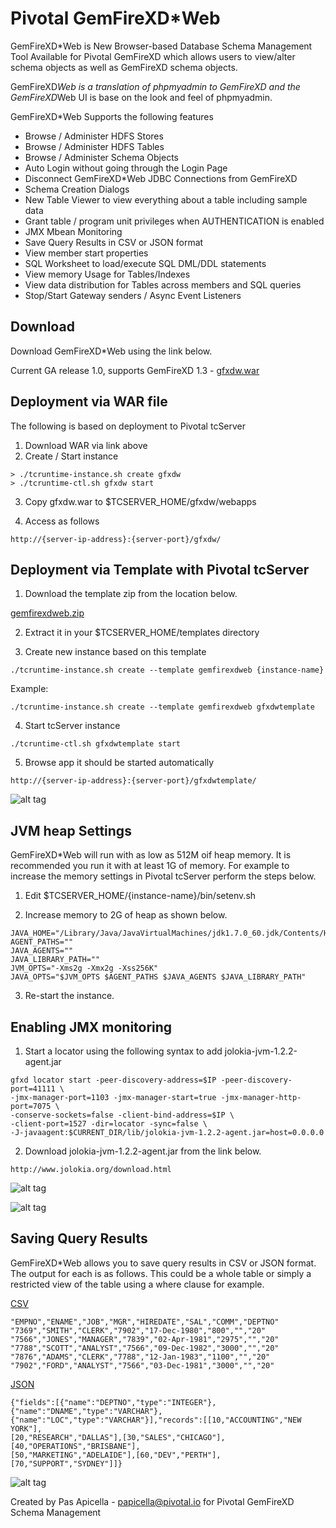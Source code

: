 <h1> Pivotal GemFireXD*Web </h1>

GemFireXD*Web is New Browser-based Database Schema Management Tool Available for Pivotal GemFireXD which allows users to view/alter schema objects as well as GemFireXD schema objects.

GemFireXD*Web is a translation of phpmyadmin to GemFireXD and the GemFireXD*Web UI is base on the look and feel of phpmyadmin.

GemFireXD*Web Supports the following features

<ul>
    <li>Browse / Administer HDFS Stores</li>
    <li>Browse / Administer HDFS Tables</li>
    <li>Browse / Administer Schema Objects</li>
    <li>Auto Login without going through the Login Page</li>
    <li>Disconnect GemFireXD*Web JDBC Connections from GemFireXD</li>
    <li>Schema Creation Dialogs</li>
    <li>New Table Viewer to view everything about a table including sample data</li>
    <li>Grant table / program unit privileges when AUTHENTICATION is enabled</li>
    <li>JMX Mbean Monitoring</li>
    <li>Save Query Results in CSV or JSON format</li>
    <li>View member start properties</li>
    <li>SQL Worksheet to load/execute SQL DML/DDL statements</li>
    <li>View memory Usage for Tables/Indexes</li>
    <li>View data distribution for Tables across members and SQL queries</li>
    <li>Stop/Start Gateway senders / Async Event Listeners</li>
</ul>

<h2>Download</h2>

Download GemFireXD*Web using the link below. 

Current GA release 1.0, supports GemFireXD 1.3 - <a href="https://dl.dropboxusercontent.com/u/15829935/fe-demos/GemFireXDWeb/download/gfxdw.war">gfxdw.war</a>

<h2>Deployment via WAR file</h2>

The following is based on deployment to Pivotal tcServer 

1. Download WAR via link above
2. Create / Start instance

```
> ./tcruntime-instance.sh create gfxdw
> ./tcruntime-ctl.sh gfxdw start
```

3. Copy gfxdw.war to $TCSERVER_HOME/gfxdw/webapps

4. Access as follows

```
http://{server-ip-address}:{server-port}/gfxdw/
```

<h2>Deployment via Template with Pivotal tcServer</h2>

1. Download the template zip from the location below.

<a href="https://dl.dropboxusercontent.com/u/15829935/fe-demos/GemFireXDWeb/download/gemfirexdweb.zip">gemfirexdweb.zip</a>

2. Extract it in your $TCSERVER_HOME/templates directory

3. Create new instance based on this template

```
./tcruntime-instance.sh create --template gemfirexdweb {instance-name}
```

Example:

```
./tcruntime-instance.sh create --template gemfirexdweb gfxdwtemplate
```

4. Start tcServer instance

```
./tcruntime-ctl.sh gfxdwtemplate start
```

5. Browse app it should be started automatically

```
http://{server-ip-address}:{server-port}/gfxdwtemplate/
```

![alt tag](https://dl.dropboxusercontent.com/u/15829935/fe-demos/GemFireXDWeb/images/welcome.png)

<h2>JVM heap Settings</h2>

GemFireXD*Web will run with as low as 512M oif heap memory. It is recommended you run it with at least 1G of memory.
For example to increase the memory settings in Pivotal tcServer perform the steps below.

1. Edit $TCSERVER_HOME/{instance-name}/bin/setenv.sh

2. Increase memory to 2G of heap as shown below.

```
JAVA_HOME="/Library/Java/JavaVirtualMachines/jdk1.7.0_60.jdk/Contents/Home"
AGENT_PATHS=""
JAVA_AGENTS=""
JAVA_LIBRARY_PATH=""
JVM_OPTS="-Xms2g -Xmx2g -Xss256K"
JAVA_OPTS="$JVM_OPTS $AGENT_PATHS $JAVA_AGENTS $JAVA_LIBRARY_PATH"
```

3. Re-start the instance.

<h2>Enabling JMX monitoring</h2>

1. Start a locator using the following syntax to add jolokia-jvm-1.2.2-agent.jar

```
gfxd locator start -peer-discovery-address=$IP -peer-discovery-port=41111 \
-jmx-manager-port=1103 -jmx-manager-start=true -jmx-manager-http-port=7075 \
-conserve-sockets=false -client-bind-address=$IP \ 
-client-port=1527 -dir=locator -sync=false \
-J-javaagent:$CURRENT_DIR/lib/jolokia-jvm-1.2.2-agent.jar=host=0.0.0.0
```

2. Download jolokia-jvm-1.2.2-agent.jar from the link below.

```
http://www.jolokia.org/download.html
``` 
 
![alt tag](https://dl.dropboxusercontent.com/u/15829935/fe-demos/GemFireXDWeb/images/jmx-url.png)

![alt tag](https://dl.dropboxusercontent.com/u/15829935/fe-demos/GemFireXDWeb/images/jmx.png)

<h2>Saving Query Results</h2>

GemFireXD*Web allows you to save query results in CSV or JSON format. The output for each is as follows. This could be a whole table
or simply a restricted view of the table using a where clause for example.

<u>CSV</u>

```
"EMPNO","ENAME","JOB","MGR","HIREDATE","SAL","COMM","DEPTNO"
"7369","SMITH","CLERK","7902","17-Dec-1980","800","","20"
"7566","JONES","MANAGER","7839","02-Apr-1981","2975","","20"
"7788","SCOTT","ANALYST","7566","09-Dec-1982","3000","","20"
"7876","ADAMS","CLERK","7788","12-Jan-1983","1100","","20"
"7902","FORD","ANALYST","7566","03-Dec-1981","3000","","20"
```

<u>JSON</u>

```
{"fields":[{"name":"DEPTNO","type":"INTEGER"},{"name":"DNAME","type":"VARCHAR"},
{"name":"LOC","type":"VARCHAR"}],"records":[[10,"ACCOUNTING","NEW YORK"],
[20,"RESEARCH","DALLAS"],[30,"SALES","CHICAGO"],[40,"OPERATIONS","BRISBANE"],
[50,"MARKETING","ADELAIDE"],[60,"DEV","PERTH"],[70,"SUPPORT","SYDNEY"]]}
```

![alt tag](https://dl.dropboxusercontent.com/u/15829935/fe-demos/GemFireXDWeb/images/savequery.png)


Created by Pas Apicella - <a href="mailto:papicella@pivotal.io">papicella@pivotal.io</a> for Pivotal GemFireXD Schema Management

